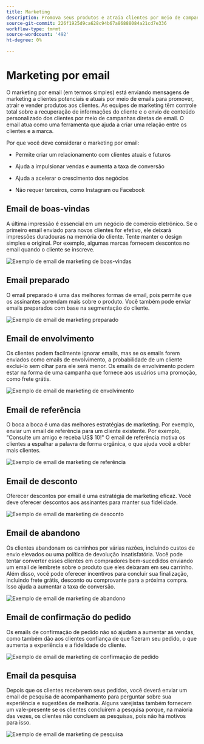 ```yaml
---
title: Marketing
description: Promova seus produtos e atraia clientes por meio de campanhas de marketing de comércio eletrônico.
source-git-commit: 226f1925d9ca628c94b67a86888084a21cd7e336
workflow-type: tm+mt
source-wordcount: '492'
ht-degree: 0%

---
```



# Marketing por email

O marketing por email (em termos simples) está enviando mensagens de marketing a clientes potenciais e atuais por meio de emails para promover, atrair e vender produtos aos clientes. As equipes de marketing têm controle total sobre a recuperação de informações do cliente e o envio de conteúdo personalizado dos clientes por meio de campanhas diretas de email. O email atua como uma ferramenta que ajuda a criar uma relação entre os clientes e a marca.

Por que você deve considerar o marketing por email:

- Permite criar um relacionamento com clientes atuais e futuros

- Ajuda a impulsionar vendas e aumenta a taxa de conversão

- Ajuda a acelerar o crescimento dos negócios

- Não requer terceiros, como Instagram ou Facebook

## Email de boas-vindas

A última impressão é essencial em um negócio de comércio eletrônico. Se o primeiro email enviado para novos clientes for efetivo, ele deixará impressões duradouras na memória do cliente. Tente manter o design simples e original. Por exemplo, algumas marcas fornecem descontos no email quando o cliente se inscreve.

![Exemplo de email de marketing de boas-vindas](../../assets/playbooks/marketing-email-welcome.png)

## Email preparado

O email preparado é uma das melhores formas de email, pois permite que os assinantes aprendam mais sobre o produto. Você também pode enviar emails preparados com base na segmentação do cliente.

![Exemplo de email de marketing preparado](../../assets/playbooks/marketing-email-curated.png)

## Email de envolvimento

Os clientes podem facilmente ignorar emails, mas se os emails forem enviados como emails de envolvimento, a probabilidade de um cliente excluí-lo sem olhar para ele será menor. Os emails de envolvimento podem estar na forma de uma campanha que fornece aos usuários uma promoção, como frete grátis.

![Exemplo de email de marketing de envolvimento](../../assets/playbooks/marketing-email-engagement.png)

## Email de referência

O boca a boca é uma das melhores estratégias de marketing. Por exemplo, enviar um email de referência para um cliente existente. Por exemplo, &quot;Consulte um amigo e receba US$ 10!&quot; O email de referência motiva os clientes a espalhar a palavra de forma orgânica, o que ajuda você a obter mais clientes.

![Exemplo de email de marketing de referência](../../assets/playbooks/marketing-email-referral.png)

## Email de desconto

Oferecer descontos por email é uma estratégia de marketing eficaz. Você deve oferecer descontos aos assinantes para manter sua fidelidade.

![Exemplo de email de marketing de desconto](../../assets/playbooks/marketing-email-discount.png)

## Email de abandono

Os clientes abandonam os carrinhos por várias razões, incluindo custos de envio elevados ou uma política de devolução insatisfatória. Você pode tentar converter esses clientes em compradores bem-sucedidos enviando um email de lembrete sobre o produto que eles deixaram em seu carrinho. Além disso, você pode oferecer incentivos para concluir sua finalização, incluindo frete grátis, desconto ou comprovante para a próxima compra. Isso ajuda a aumentar a taxa de conversão.

![Exemplo de email de marketing de abandono](../../assets/playbooks/marketing-email-abandon.png)

## Email de confirmação do pedido

Os emails de confirmação de pedido não só ajudam a aumentar as vendas, como também dão aos clientes confiança de que fizeram seu pedido, o que aumenta a experiência e a fidelidade do cliente.

![Exemplo de email de marketing de confirmação de pedido](../../assets/playbooks/marketing-email-order-confirmation.png)

## Email da pesquisa

Depois que os clientes receberem seus pedidos, você deverá enviar um email de pesquisa de acompanhamento para perguntar sobre sua experiência e sugestões de melhoria. Alguns varejistas também fornecem um vale-presente se os clientes concluírem a pesquisa porque, na maioria das vezes, os clientes não concluem as pesquisas, pois não há motivos para isso.

![Exemplo de email de marketing de pesquisa](../../assets/playbooks/marketing-email-survey.png)
